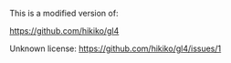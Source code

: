 This is a modified version of:

https://github.com/hikiko/gl4

Unknown license: https://github.com/hikiko/gl4/issues/1
